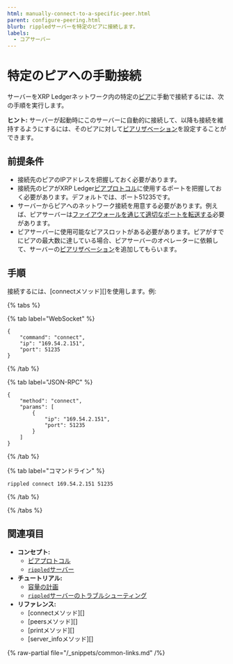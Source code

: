 ```yaml
---
html: manually-connect-to-a-specific-peer.html
parent: configure-peering.html
blurb: rippledサーバーを特定のピアに接続します。
labels:
  - コアサーバー
---
```

# 特定のピアへの手動接続

サーバーをXRP Ledgerネットワーク内の特定の[ピア](../../../concepts/networks-and-servers/peer-protocol.md)に手動で接続するには、次の手順を実行します。

**ヒント:** サーバーが起動時にこのサーバーに自動的に接続して、以降も接続を維持するようにするには、そのピアに対して[ピアリザベーション](use-a-peer-reservation.md)を設定することができます。


## 前提条件

- 接続先のピアのIPアドレスを把握しておく必要があります。
- 接続先のピアがXRP Ledger[ピアプロトコル](../../../concepts/networks-and-servers/peer-protocol.md)に使用するポートを把握しておく必要があります。デフォルトでは、ポート51235です。
- サーバーからピアへのネットワーク接続を用意する必要があります。例えば、ピアサーバーは[ファイアウォールを通じて適切なポートを転送する](forward-ports-for-peering.md)必要があります。
- ピアサーバーに使用可能なピアスロットがある必要があります。ピアがすでにピアの最大数に達している場合、ピアサーバーのオペレーターに依頼して、サーバーの[ピアリザベーション](use-a-peer-reservation.md)を追加してもらいます。

## 手順

接続するには、[connectメソッド][]を使用します。例:

{% tabs %}

{% tab label="WebSocket" %}
```
{
    "command": "connect",
    "ip": "169.54.2.151",
    "port": 51235
}
```
{% /tab %}

{% tab label="JSON-RPC" %}
```
{
    "method": "connect",
    "params": [
        {
            "ip": "169.54.2.151",
            "port": 51235
        }
    ]
}
```
{% /tab %}

{% tab label="コマンドライン" %}
```
rippled connect 169.54.2.151 51235
```
{% /tab %}

{% /tabs %}


## 関連項目

- **コンセプト:**
  - [ピアプロトコル](../../../concepts/networks-and-servers/peer-protocol.md)
  - [`rippled`サーバー](../../../concepts/networks-and-servers/index.md)
- **チュートリアル:**
  - [容量の計画](../../installation/capacity-planning.md)
  - [`rippled`サーバーのトラブルシューティング](../../troubleshooting/index.md)
- **リファレンス:**
  - [connectメソッド][]
  - [peersメソッド][]
  - [printメソッド][]
  - [server_infoメソッド][]

{% raw-partial file="/_snippets/common-links.md" /%}
